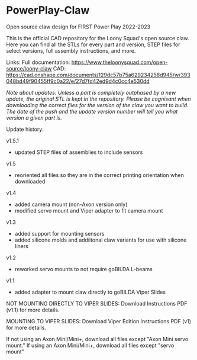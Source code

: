 # PowerPlay-Claw
Open source claw design for FIRST Power Play 2022-2023

This is the official CAD repository for the Loony Squad's open source claw. Here you can find all the STLs for every part and version, STEP files for select versions, full assembly instructions, and more.

Links:
Full documentation: https://www.theloonysquad.com/open-source/loony-claw
CAD: https://cad.onshape.com/documents/129dc57b75a629234258d945/w/393048bd49f90455ff9c0a22/e/27d7fd42ed9d4c0cc4e530dd

*Note about updates: Unless a part is completely outphased by a new update, the original STL is kept in the repository. Please be cognisant when downloading the correct files for the version of the claw you want to build. The date of the push and the update version number will tell you what version a given part is.*

Update history:

v1.5.1
- updated STEP files of assemblies to include sensors

v1.5
- reoriented all files so they are in the correct printing orientation when downloaded

v1.4
- added camera mount (non-Axon version only)
- modified servo mount and Viper adapter to fit camera mount

v1.3
- added support for mounting sensors
- added silicone molds and addiitonal claw variants for use with silicone liners

v1.2
- reworked servo mounts to not require goBILDA L-beams

v1.1
- added adapter to mount claw directly to goBILDA Viper Slides


NOT MOUNTING DIRECTLY TO VIPER SLIDES:
Download Instructions PDF (v1.1) for more details.

MOUNTING TO VIPER SLIDES:
Download Viper Edition Instructions PDF (v1) for more details.

If not using an Axon Mini/Mini+, download all files except "Axon Mini servo mount."
If using an Axon Mini/Mini+, download all files except "servo mount"
